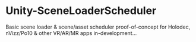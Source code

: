 # Unity-SceneLoaderScheduler
Basic scene loader &amp; scene/asset scheduler proof-of-concept for Holodec, nVizz/Po10 &amp; other VR/AR/MR apps in-development...
